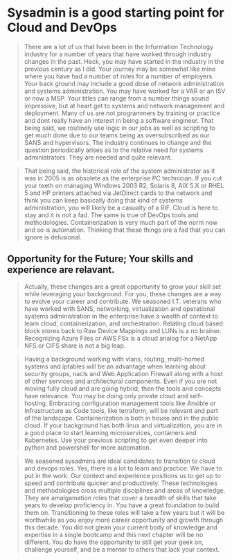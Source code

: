 # Sysadmin is a good starting point for Cloud and DevOps

> There are a lot of us that have been in the Information Technology industry for a number of years that have worked through industry changes in the past. Heck, you may have started in the industry in the previous century as I did. Your journey may be somewhat like mine where you have had a number of roles for a number of employers. Your back ground may include a good dose of network administration and systems administration. You may have worked for a VAR or an ISV or now a MSP. Your titles can range from a number things sound impressive, but at heart get to systems and network management and deployment. Many of us are not programmers by training or practice and dont really have an interest in being a software engineer. That being said, we routinely use logic in our jobs as well as scripting to get much done due to our teams being as oversubscribed as our SANS and hypervisors. The industry continues to change and the question periodically arises as to the relative need for systems administrators. They are needed and quite relevant.

> That being said, the historical role of the system administrator as it was in 2005 is as obsolete as the enterprise PC technician. If you cut your teeth on managing Windows 2003 R2, Solaris 8, AIX 5.X or RHEL 5 and HP printers attached via JetDirect cards to the network and think you can keep basically doing that kind of systems administration, you will likely be a casualty of a RIF. Cloud is here to stay and it is not a fad. The same is true of DevOps tools and methodologies. Containerization is very much part of the norm now and so is automation. Thinking that these things are a fad that you can ignore is delusional.

## Opportunity for the Future; Your skills and experience are relavant.

> Actually, these changes are a great opportunity to grow your skill set while leveraging your background. For you, these changes are a way to evolve your career and contribute. We seasoned I.T. veterans who have worked with SANS, networking, virtualization and operational systems administration in the enterprise have a wealth of context to learn cloud, containerization, and orchestration. Relating cloud based block stores back to Raw Device Mappings and LUNs is a no brainer. Recognizing Azure Files or AWS FSx is a cloud analog for a NetApp NFS or CIFS share is not a big leap. 

> Having a background working with vlans, routing, multi-homed systems and iptables will be an advantage when learning about security groups, nacls and Web Application Firewall along with a host of other services and architectural components. Even if you are not moving fully cloud and are going hybrid, then the tools and concepts have relevance. You may be doing only private cloud and self-hosting. Embracing configuration management tools like Ansible or Infrastructure as Code tools, like terraform, will be relevant and part of the landscape. Containerization is both in house and in the public cloud. If your background has both linux and virtualization, you are in a good place to start learning microservices, containers and Kubernetes. Use your previous scripting to get even deeper into python and powershell for more automation.

> We seasoned sysadmins are ideal candidates to transition to cloud and devops roles. Yes, there is a lot to learn and practice. We have to put in the work. Our context and experience positions us to get up to speed and contribute quicker and productively. These technologies and methodologies cross multiple disciplines and areas of knowledge. They are amalgamation roles that cover a breadth of skills that take years to develop proficiency in. You have a great foundation to build them on. Transitioning to these roles will take a few years but it will be worthwhile as you enjoy more career opportunity and growth through this decade. You did not glean your current body of knowledge and expertise in a single bootcamp and this next chapter will be no different. You do have the opportunity to still get your geek on, challenge yourself, and be a mentor to others that lack your context.

